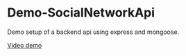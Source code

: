# Demo-SocialNetworkApi

Demo setup of a backend api using express and mongoose. 

[Video demo](https://drive.google.com/file/d/1V_2jdKBL1z97FyM6gVUYq76_s7XvRKTC/view)